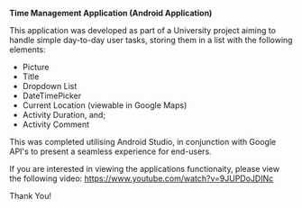 <strong>Time Management Application (Android Application)</strong>

This application was developed as part of a University project aiming to handle simple day-to-day user tasks, storing them in a list with the following elements:
- Picture
- Title
- Dropdown List
- DateTimePicker
- Current Location (viewable in Google Maps)
- Activity Duration, and;
- Activity Comment

This was completed utilising Android Studio, in conjunction with Google API's to present a seamless experience for end-users.

If you are interested in viewing the applications functionaity, please view the following video: https://www.youtube.com/watch?v=9JUPDoJDINc

Thank You!
